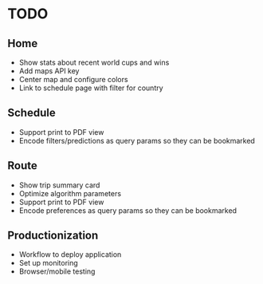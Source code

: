# TODO

## Home
* Show stats about recent world cups and wins
* Add maps API key
* Center map and configure colors
* Link to schedule page with filter for country

## Schedule
* Support print to PDF view
* Encode filters/predictions as query params so they can be bookmarked

## Route
* Show trip summary card
* Optimize algorithm parameters
* Support print to PDF view
* Encode preferences as query params so they can be bookmarked

## Productionization
* Workflow to deploy application
* Set up monitoring
* Browser/mobile testing
